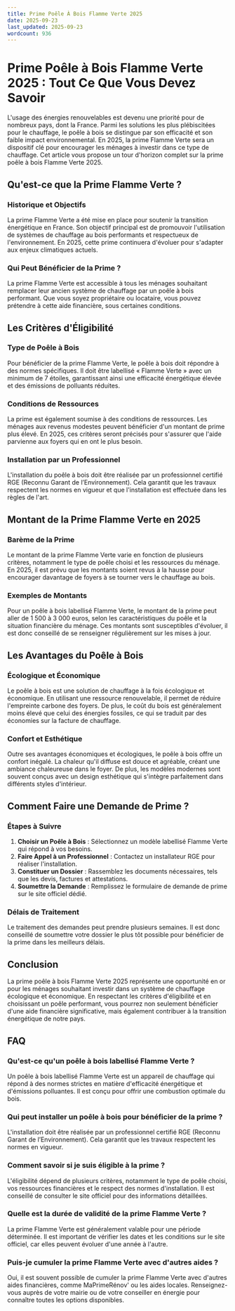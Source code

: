 ```yaml
---
title: Prime Poêle À Bois Flamme Verte 2025
date: 2025-09-23
last_updated: 2025-09-23
wordcount: 936
---
```


# Prime Poêle à Bois Flamme Verte 2025 : Tout Ce Que Vous Devez Savoir

L'usage des énergies renouvelables est devenu une priorité pour de nombreux pays, dont la France. Parmi les solutions les plus plébiscitées pour le chauffage, le poêle à bois se distingue par son efficacité et son faible impact environnemental. En 2025, la prime Flamme Verte sera un dispositif clé pour encourager les ménages à investir dans ce type de chauffage. Cet article vous propose un tour d'horizon complet sur la prime poêle à bois Flamme Verte 2025.

## Qu'est-ce que la Prime Flamme Verte ?

### Historique et Objectifs

La prime Flamme Verte a été mise en place pour soutenir la transition énergétique en France. Son objectif principal est de promouvoir l'utilisation de systèmes de chauffage au bois performants et respectueux de l'environnement. En 2025, cette prime continuera d'évoluer pour s'adapter aux enjeux climatiques actuels.

### Qui Peut Bénéficier de la Prime ?

La prime Flamme Verte est accessible à tous les ménages souhaitant remplacer leur ancien système de chauffage par un poêle à bois performant. Que vous soyez propriétaire ou locataire, vous pouvez prétendre à cette aide financière, sous certaines conditions.

## Les Critères d'Éligibilité

### Type de Poêle à Bois

Pour bénéficier de la prime Flamme Verte, le poêle à bois doit répondre à des normes spécifiques. Il doit être labellisé « Flamme Verte » avec un minimum de 7 étoiles, garantissant ainsi une efficacité énergétique élevée et des émissions de polluants réduites.

### Conditions de Ressources

La prime est également soumise à des conditions de ressources. Les ménages aux revenus modestes peuvent bénéficier d'un montant de prime plus élevé. En 2025, ces critères seront précisés pour s'assurer que l'aide parvienne aux foyers qui en ont le plus besoin.

### Installation par un Professionnel

L'installation du poêle à bois doit être réalisée par un professionnel certifié RGE (Reconnu Garant de l’Environnement). Cela garantit que les travaux respectent les normes en vigueur et que l'installation est effectuée dans les règles de l'art.

## Montant de la Prime Flamme Verte en 2025

### Barème de la Prime

Le montant de la prime Flamme Verte varie en fonction de plusieurs critères, notamment le type de poêle choisi et les ressources du ménage. En 2025, il est prévu que les montants soient revus à la hausse pour encourager davantage de foyers à se tourner vers le chauffage au bois.

### Exemples de Montants

Pour un poêle à bois labellisé Flamme Verte, le montant de la prime peut aller de 1 500 à 3 000 euros, selon les caractéristiques du poêle et la situation financière du ménage. Ces montants sont susceptibles d'évoluer, il est donc conseillé de se renseigner régulièrement sur les mises à jour.

## Les Avantages du Poêle à Bois

### Écologique et Économique

Le poêle à bois est une solution de chauffage à la fois écologique et économique. En utilisant une ressource renouvelable, il permet de réduire l'empreinte carbone des foyers. De plus, le coût du bois est généralement moins élevé que celui des énergies fossiles, ce qui se traduit par des économies sur la facture de chauffage.

### Confort et Esthétique

Outre ses avantages économiques et écologiques, le poêle à bois offre un confort inégalé. La chaleur qu'il diffuse est douce et agréable, créant une ambiance chaleureuse dans le foyer. De plus, les modèles modernes sont souvent conçus avec un design esthétique qui s'intègre parfaitement dans différents styles d'intérieur.

## Comment Faire une Demande de Prime ?

### Étapes à Suivre

1. **Choisir un Poêle à Bois** : Sélectionnez un modèle labellisé Flamme Verte qui répond à vos besoins.
2. **Faire Appel à un Professionnel** : Contactez un installateur RGE pour réaliser l'installation.
3. **Constituer un Dossier** : Rassemblez les documents nécessaires, tels que les devis, factures et attestations.
4. **Soumettre la Demande** : Remplissez le formulaire de demande de prime sur le site officiel dédié.

### Délais de Traitement

Le traitement des demandes peut prendre plusieurs semaines. Il est donc conseillé de soumettre votre dossier le plus tôt possible pour bénéficier de la prime dans les meilleurs délais.

## Conclusion

La prime poêle à bois Flamme Verte 2025 représente une opportunité en or pour les ménages souhaitant investir dans un système de chauffage écologique et économique. En respectant les critères d'éligibilité et en choisissant un poêle performant, vous pourrez non seulement bénéficier d'une aide financière significative, mais également contribuer à la transition énergétique de notre pays.

## FAQ

### Qu'est-ce qu'un poêle à bois labellisé Flamme Verte ?

Un poêle à bois labellisé Flamme Verte est un appareil de chauffage qui répond à des normes strictes en matière d'efficacité énergétique et d'émissions polluantes. Il est conçu pour offrir une combustion optimale du bois.

### Qui peut installer un poêle à bois pour bénéficier de la prime ?

L'installation doit être réalisée par un professionnel certifié RGE (Reconnu Garant de l’Environnement). Cela garantit que les travaux respectent les normes en vigueur.

### Comment savoir si je suis éligible à la prime ?

L'éligibilité dépend de plusieurs critères, notamment le type de poêle choisi, vos ressources financières et le respect des normes d'installation. Il est conseillé de consulter le site officiel pour des informations détaillées.

### Quelle est la durée de validité de la prime Flamme Verte ?

La prime Flamme Verte est généralement valable pour une période déterminée. Il est important de vérifier les dates et les conditions sur le site officiel, car elles peuvent évoluer d'une année à l'autre.

### Puis-je cumuler la prime Flamme Verte avec d'autres aides ?

Oui, il est souvent possible de cumuler la prime Flamme Verte avec d'autres aides financières, comme MaPrimeRénov' ou les aides locales. Renseignez-vous auprès de votre mairie ou de votre conseiller en énergie pour connaître toutes les options disponibles.
